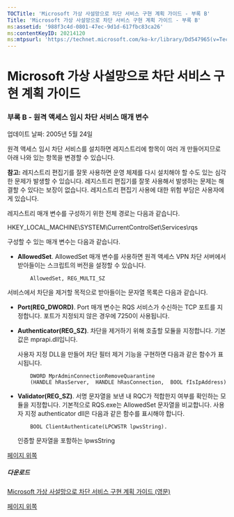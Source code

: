 ```yaml
---
TOCTitle: 'Microsoft 가상 사설망으로 차단 서비스 구현 계획 가이드 - 부록 B'
Title: 'Microsoft 가상 사설망으로 차단 서비스 구현 계획 가이드 - 부록 B'
ms:assetid: '988f3c4d-0801-47ec-9d1d-617fbc83ca26'
ms:contentKeyID: 20214120
ms:mtpsurl: 'https://technet.microsoft.com/ko-kr/library/Dd547965(v=TechNet.10)'
---
```


Microsoft 가상 사설망으로 차단 서비스 구현 계획 가이드
======================================================

### 부록 B - 원격 액세스 임시 차단 서비스 매개 변수

업데이트 날짜: 2005년 5월 24일

원격 액세스 임시 차단 서비스를 설치하면 레지스트리에 항목이 여러 개 만들어지므로 아래 나와 있는 항목을 변경할 수 있습니다.   

**참고:** 레지스트리 편집기를 잘못 사용하면 운영 체제를 다시 설치해야 할 수도 있는 심각한 문제가 발생할 수 있습니다. 레지스트리 편집기를 잘못 사용해서 발생하는 문제는 해결할 수 있다는 보장이 없습니다. 레지스트리 편집기 사용에 대한 위험 부담은 사용자에게 있습니다.

레지스트리 매개 변수를 구성하기 위한 전체 경로는 다음과 같습니다.

HKEY\_LOCAL\_MACHINE\\SYSTEM\\CurrentControlSet\\Services\\rqs

구성할 수 있는 매개 변수는 다음과 같습니다.

-   **AllowedSet**. AllowedSet 매개 변수를 사용하면 원격 액세스 VPN 차단 서버에서 받아들이는 스크립트의 버전을 설정할 수 있습니다.
    
    ```
        AllowedSet, REG_MULTI_SZ
    ```

서비스에서 차단을 제거할 목적으로 받아들이는 문자열 목록은 다음과 같습니다.

-   **Port(REG\_DWORD)**. Port 매개 변수는 RQS 서비스가 수신하는 TCP 포트를 지정합니다. 포트가 지정되지 않은 경우에 7250이 사용됩니다.

-   **Authenticator(REG\_SZ)**. 차단을 제거하기 위해 호출할 모듈을 지정합니다. 기본값은 mprapi.dll입니다.

    사용자 지정 DLL을 만들어 차단 필터 제거 기능을 구현하면 다음과 같은 함수가 표시됩니다.

    ```
        DWORD MprAdminConnectionRemoveQuarantine  
        (HANDLE hRasServer,  HANDLE hRasConnection,  BOOL fIsIpAddress)  
    ```

-   **Validator(REG\_SZ)**. 서명 문자열을 보낸 내 RQC가 적합한지 여부를 확인하는 모듈을 지정합니다. 기본적으로 RQS.exe는 AllowedSet 문자열을 비교합니다. 사용자 지정 authenticator dll은 다음과 같은 함수를 표시해야 합니다.

    ```
        BOOL ClientAuthenticate(LPCWSTR lpwsString). 
    ```
    인증할 문자열을 포함하는 lpwsString

[](#mainsection)[페이지 위쪽](#mainsection)

##### 다운로드

[Microsoft 가상 사설망으로 차단 서비스 구현 계획 가이드 (영문)](https://go.microsoft.com/fwlink/?linkid=41308)

[](#mainsection)[페이지 위쪽](#mainsection)
